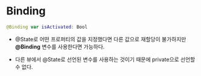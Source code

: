 # Binding


```swift
@Binding var isActivated: Bool
```

- @State로 어떤 프로퍼티의 값을 지정했다면 다른 값으로 재할당이 불가하지만 **@Binding** 변수를 사용한다면 가능하다.

- 다른 뷰에서 @State로 선언된 변수를 사용하는 것이기 때문에 private으로 선언할 수 없다.



